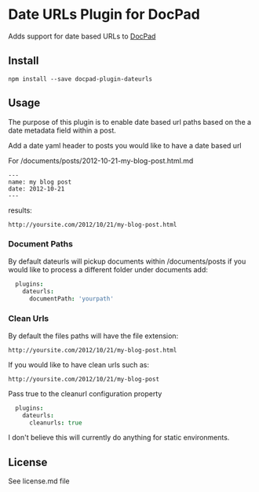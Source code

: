 # Date URLs Plugin for DocPad
Adds support for date based URLs to [DocPad](https://docpad.org)

## Install
```
npm install --save docpad-plugin-dateurls
```

## Usage
The purpose of this plugin is to enable date based url paths based on the a date metadata field within a post.

Add a date yaml header to posts you would like to have a date based url

For /documents/posts/2012-10-21-my-blog-post.html.md
```
---
name: my blog post
date: 2012-10-21
---
```

results:
```
http://yoursite.com/2012/10/21/my-blog-post.html
```

### Document Paths
By default dateurls will pickup documents within /documents/posts if you would like to process a different folder under documents add:

``` coffee
  plugins:
    dateurls:
      documentPath: 'yourpath'
```

### Clean Urls 
By default the files paths will have the file extension:
```
http://yoursite.com/2012/10/21/my-blog-post.html
```

If you would like to have clean urls such as:
```
http://yoursite.com/2012/10/21/my-blog-post
```
Pass true to the cleanurl configuration property

``` coffee
  plugins:
    dateurls:
      cleanurls: true
```


I don't believe this will currently do anything for static environments.

## License
See license.md file
